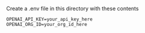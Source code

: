 Create a .env file in this directory with these contents

```
OPENAI_API_KEY=your_api_key_here
OPENAI_ORG_ID=your_org_id_here
```

